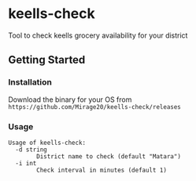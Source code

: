 # keells-check

Tool to check keells grocery availability for your district

## Getting Started

### Installation
Download the binary for your OS from `https://github.com/Mirage20/keells-check/releases`

### Usage

```
Usage of keells-check:
  -d string
        District name to check (default "Matara")
  -i int
        Check interval in minutes (default 1)
```